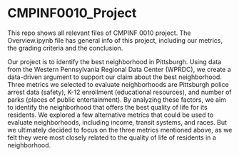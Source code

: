 # CMPINF0010_Project
This repo shows all relevant files of CMPINF 0010 project. The Overview.ipynb file has general info of this project, including our metrics, the grading criteria and the conclusion.

Our project is to identify the best neighborhood in Pittsburgh. Using data from the Western Pennsylvania Regional Data Center (WPRDC), we create a data-driven argument to support our claim about the best neighborhood. Three metrics we selected to evaluate neighborhoods are Pittsburgh police arrest data (safety), K-12 enrollment (educational resources), and number of parks (places of public entertainment). By analyzing these factors, we aim to identify the neighborhood that offers the best quality of life for its residents. We explored a few alternative metrics that could be used to evaluate neighborhoods, including income, transit systems, and races. But we ultimately decided to focus on the three metrics mentioned above, as we felt they were most closely related to the quality of life of residents in a neighborhood.
